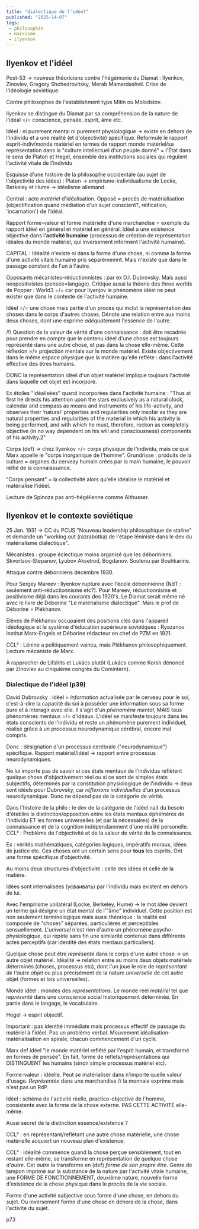 ```yaml
---
title: "dialectique de l'idéel"
published: "2025-14-07"
tags:
 - philosophie
 - marxisme
 - ilyenkov
---
```

## Ilyenkov et l'idéel

Post-53 -> nouveux théoriciens contre l'hégémonie du Diamat : Ilyenkov, Zinoviev, Gregory Shchedrovitsky, Merab Mamardashvil. Crise de l'idéologie soviétique.

Contre philosophes de l'establishment type Mitin ou Molodstov.

Ilyenkov se distingue du Diamat par sa compréhension de la nature de l'idéal =/= conscience, pensée, esprit, âme etc.

Idéel : ni purement mental ni purement physiologique -> existe en dehors de l'individu et a une réalité (et d'objectivité) spécifique.
Reformule le rapport esprit-indiv/monde matériel en termes de rapport monde matériel/sa représentation dans la "culture intellectuel d'un peuple donné" = l'État dans le sens de Platon et Hegel, ensemble des institutions sociales qui régulent l'activité vitale de l'individu

Esquisse d'une histoire de la philosophie occidentale (au sujet de l'objectivité des idées) : Platon -> empirisme-individualisme de Locke, Berkeley et Hume -> idéalisme allemand.


Central : acte *matériel* d'idéalisation. Opposé = procès de matérialisation (objectification quand médiation d'un sujet conscient?, réification, 'incarnation') de l'idéal.

Rapport forme-valeur et forme matérielle d'une marchandise = exemple du rapport idéel en général et matériel en général.
Idéel a une existence objective dans l'**activité humaine** (processus de création de représentation idéales du monde matériel, qui inversement informent l'activité humaine).

CAPITAL : Idéalité n'existe ni dans la forme d'une chose, ni comme la forme d'une activité vitale humaine pris séparémemnt. Mais n'existe que dans le passage constant de l'un à l'autre.

Opposants mécanistes-réductionnistes : par ex D.I. Dubrovsky. Mais aussi néopositivistes (pensée=langage). Critique aussi la théorie des three worlds de Popper : World3 =/= car pour Ilyenjov le phénomène idéel ne peut exister que dans le contexte de l'activité humaine.

Idéel =/= une chose mais partie d'un procès qui inclut la représentation des choses dans le corps d'autres choses. Dénote une relation entre aux moins deux choses, dont une exprime *adéquatement* l'essence de l'autre.

/!\ Question de la valeur de vérité d'une connaissance : doit être recadrée pour prendre en compte que le contenu idéel d'une chose est toujours représenté dans une autre chose, et pas dans la chose elle-même.
Cette réflexion =/= projection mentale sur le monde matériel. Existe objectivement dans le même espace physique que la matière qu'elle reflète : dans l'activité effective des êtres humains.

DONC la représentation idéel d'un objet matériel implique toujours l'activité dans laquelle cet objet est incorporé.

Ex étoiles "idéalisées" quand incorporées dans l'activité humaine : "Thus at first he directs his attention upon the stars exclusively as a natural
clock, calendar and compass as means and instruments of his life-activity,
and observes their ‘natural’ properties and regularities only insofar as they
are natural properties and regularities of the material in which his activity is
being performed, and with which he must, therefore, reckon as completely
objective (in no way dependent on his will and consciousness) components
of his activity.2"

Corps (def) -> chez Ilyenkov =/= corps physique de l'individu, mais ce que Marx appelle le "corps inorganique de l'homme". Grundrisse : produits de la culture = organes du cerveay humain crées par la main humaine, le pouvoir réifié de la connaisssance.

"Corps pensant" = la collectivité alors qu'elle idéalise le matériel et matérialise l'idéel. 

Lecture de Spinoza pas anti-hégélienne comme Althusser.

## Ilyenkov et le contexte soviétique

25 Jan. 1931 -> CC du PCUS "Nouveau leadership philosophique de staline" et demande un "working out (razrabotka) de l'étape léniniste dans le dev du matérialisme dialectique".

Mécanistes : groupe éclectique moins organisé que les déboriniens. Skvortsov-Stepanov, Lyubov Akselrod, Bogdanov. Soutenu par Bouhkarine.

Attaque contre déboriniens décembre 1930.

Pour Sergey Mareev : Ilyenkov rupture avec l'école déborinienne (NdT : seulement anti-réductionnisme etc?). Pour Mareev, réductionnisme et positivisme déjà dans les courants des 1920's. Le Diamat serait même né avec le livre de Déborine "Le matérialisme dialectique". Mais le prof de Déborine = Plékhanov.

Élèves de Plékhanov occupaient des positions clés dans l'appareil idéologique et le système d'éducation supérieure soviétiques : Ryazanov Institut Marx-Engels et Déborine rédacteur en chef de PZM en 1921.

CCL° : Lénine a politiquement vaincu, mais Plékhanov philosophiquement. Lecture mécaniste de Marx.

À rapprocher de Lifshits et Lukács plutôt (Lukács comme Korsh dénoncé par Zinoviev au cinquième congrès du Comintern).

### Dialectique de l'idéel (p39)

David Dubrovsky : idéel = *information* actualisée par le cerveau pour le soi, c'est-à-dire la capacité du soi à posséder une information sous sa forme pure et à interagir avec elle. Il s'agit d'un *phénomène mental*, MAIS tous phénomènes mentaux =/= d'idéaux. L'idéel se manifeste toujours dans les états conscients de l'individu et reste un phénomène purement individuel, réalisé grâce à un processus neurodynamique cérébral, encore mal compris.

Donc : désignation d'un processus cerébrale ("neurodynamique") spécifique. Rapport matériel/idéel -> rapport entre processus neurodynamiques. 

Ne lui importe pas de savoir si ces états mentaux de l'individus reflètent quelque chose d'objectivement réel ou si ce sont de simples états subjectifs, déterminés par la constitution physiologique de l'individu -> deux sont idéels pour Dubrovsky, car *réflexions individuelles* d'un processus neurodynamique. Donc ne dépend pas de la catégorie de vérité.

Dans l'histoire de la philo : le dev de la catégorie de l'idéel nait du besoin d'établire la distinction/opposition entre les états mentaux éphémères de l'individu ET les formes universelles (et par là nécessaires) de la connaissance et de la cognition indépendamment d'une réalité personelle. CCL° : Problème de l'objectivité et de la valeur de vérité de la connaissance.

Ex : vérités mathématiques, catégories logiques, impératifs moraux, idées de justice etc. Ces choses ont un certain sens pour __tous__ les esprits. Ont une forme spécifique d'objectivité.

Au moins deux structures d'objectivité : celle des idées et celle de la matière.

Idées sont internalisées (усваивать) par l'individu mais existent en dehors de lui.

Avec l'empirisme unilatéral (Locke, Berkeley, Hume) -> le mot idée devient un terme qui désigne un état mental de l'"âme" individuel. Cette position est non seulement terminologique mais aussi théorique : la réalité est composée de "choses" séparées, particulières et perceptibles sensuellement. L'*universel* n'est rien d'autre un phénomène psycho-physiologique, qui répète sans fin une similarité contenue dans différents actes perceptifs (car identité des états mentaux particuliers).

Quelque chose peut être *représenté* dans le corps d'une autre chose -> un autre objet matériel. Idéalité -> relation entre au moins deux objets matériels déterminés (choses, processus etc), dont l'un joue le role de *représentant de l'autre objet* ou plus précisément de la nature *universelle* de cet autre objet (formes et lois universelles).

Monde idéel : mondes des *représentations*. Le monde réel *matériel* tel que *représenté* dans une conscience social historiquement déterminée. En partie dans le langage, le vocabulaire.

Hegel -> esprit objectif.

Important : pas identité immédiate mais processus effectif de passage du matériel à l'idéel. Pas un problème verbal. Mouvement idéalisation-matérialisation en spirale, chacun commencement d'un cycle.

Marx def idéel "le monde matériel reflété par l'esprit humain, et transformé en formes de pensée". En fait, forme de reflets/représentations qui DISTINGUENT les humains (sinon simple processus matériel etc).

Forme-valeur : idéelle. Peut se matérialiser dans n'importe quelle valeur d'usage. *Représentée* dans une marchandise // la monnaie exprime mais n'est pas un RdP. 

Idéel : schéma de l'activité réelle, practico-objective de l'homme, consistente avec la forme de la chose externe. PAS CETTE ACTIVITÉ elle-même.

Aussi secret de la distinction essence/existence ? 

CCL° : en représentant/reflétant une autre chose matérielle, une chose matérielle acquiert un nouveau plan d'existence.


CCL° : idéalité commence quand la chose perçue sensiblement, tout en restant elle-même, se transforme en représentation de quelque chose *d'autre*. Cet *autre* la transforme en (def) *forme de son propre être*.
Genre de tampon imprimé sur la substance de la nature par l'activité vitale humaine, une FORME DE FONCTIONNEMENT, deuxième nature, nouvelle forme d'existence de la chose physique dans le procès de la vie sociale.

Forme d'une activité subjective sous forme d'une chose, en dehors du sujet. Ou inversement forme d'une chose en dehors de la chose, dans l'activité du sujet.

p73